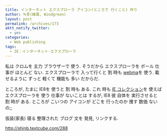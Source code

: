 ```yaml
---
title: インターネット エクスプローラ アイコン(ところで 行くこと) 作り
author: 녹풍(綠風, Windgreen)
layout: post
permalink: /archives/173
aktt_notify_twitter:
  - yes
categories:
  - Web publishing
tags:
  - IE：インターネット·エクスプローラ
---
```

私は クロムを 主力 ブラウザーで 使う. そうだから エクスプローラを ボール 仕事が ほとんど ない. エクスプローラで 入って行くと 割 時も <a href="http://www.mdiwebma.com/" target="_blank">webma</a>を 使う. 載せるように ずっと 軽くて 機能も 多い だからだ.

ところが, たまに IE8を 使うと 割 時も ある. これ 時も <a href="http://naradesign.net/wp/2009/02/20/648/" target="_blank">IE コレクション</a>を 使えば エクスプローラを 使う 仕事が ないことは するが, IE8 彼 自体を 実行させると 割 時が ある. ところが こいつの アイコンが どこを 行ったのか 捜す 数価 ない の;;

仮装(家長) 寝る 整理された ブログ 文を 発見, リンクする.

<a target="_top" href="http://shinb.tistory.com/294">http://shinb.textcube.com/288</a>